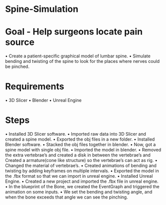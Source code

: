 # Spine-Simulation

# Goal - Help surgeons locate pain source
•	Create a patient-specific graphical model of lumbar spine.
•	Simulate bending and twisting of the spine to look for the places where nerves could be pinched.

# Requirements
•	3D Slicer 
•	Blender
•	Unreal Engine

# Steps
•	Installed 3D Slicer software.
•	Imported raw data into 3D Slicer and created a spine model.
•	Exported the obj files in a new folder.
•	Installed Blender software.
•	Stacked the obj files together in blender.
•	Now, got a spine model with single obj file.
•	Imported the model in blender.
•	Removed the extra vertebrae’s and created a disk in between the vertebrae’s and Created a armature(cone like structure) so the vertebrae’s can act as rig.
•	Changed the material of vertebrae’s.
•	Created animations of bending and twisting by adding keyframes on multiple intervals.
•	Exported the model in the .fbx format so that we can import in unreal engine.
•	Installed Unreal Engine.
•	Created a new project and imported the .fbx file in unreal engine.
•	In the blueprint of the Bone, we created the EventGraph and triggered the animation on some inputs.
•	We set the bending and twisting angle, and when the bone exceeds that angle we can see the pinching.

 

 



